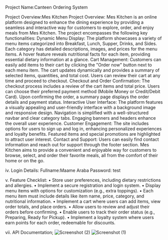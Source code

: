 Project Name:Canteen Ordering System

Project Overview:Mes Kitchen Project Overview:
Mes Kitchen is an online platform designed to enhance the dining experience by providing a seamless and interactive way for customers to explore, order, and enjoy meals from Mes Kitchen. The project encompasses the following key functionalities:
Dynamic Menu Display:
The platform showcases a variety of menu items categorized into Breakfast, Lunch, Supper, Drinks, and Sides. Each category has detailed descriptions, images, and prices for the menu items. A hover feature reveals nutritional facts for each item, providing essential dietary information at a glance.
Cart Management: Customers can easily add items to their cart by clicking the "Order now" button next to each menu item. The cart updates dynamically and provides a summary of selected items, quantities, and total cost. Users can review their cart at any time and proceed to checkout.
Checkout and Order Confirmation:
The checkout process includes a review of the cart items and total price.
 Users can choose their preferred payment method (Mobile Money or Credit/Debit Card). Upon confirming the order, a summary page displays the order details and payment status.
Interactive User Interface: The platform features a visually appealing and user-friendly interface with a background image and responsive design. Navigation is simplified with a well-structured navbar and clear category tabs. Engaging banners and headers enhance the overall user experience.
Customer Engagement:
The site includes options for users to sign up and log in, enhancing personalized experiences and loyalty benefits. Featured items and special promotions are highlighted to attract user interest.
Contact and Support: Users can easily find contact information and reach out for support through the footer section. Mes Kitchen aims to provide a convenient and enjoyable way for customers to browse, select, and order their favorite meals, all from the comfort of their home or on the go.

iv. Login Details: Fullname:Maame Araba 
                   Password: test
                   
v. Feature Checklist:
• Store user preferences, including dietary restrictions and allergies.
• Implement a secure registration and login system.
• Display menu items with options for customization (e.g., extra toppings).
• Each menu item must include details like item name, price, category, and nutritional information.
• Implement a cart where users can add items, view order totals, and place orders.
• Allow users to review and adjust their orders before confirming.
• Enable users to track their order status (e.g., Preparing, Ready for Pickup).
• Implement a loyalty system where users earn points for each order, redeemable for discounts.
 
vii. API Documentation; 
![Screenshot (2)](https://github.com/user-attachments/assets/ea2f678f-8c5e-4679-ba31-220d0317c315)
![Screenshot (1)](https://github.com/user-attachments/assets/52f2fa91-ec68-463e-bb14-445c8fe42e0d)


